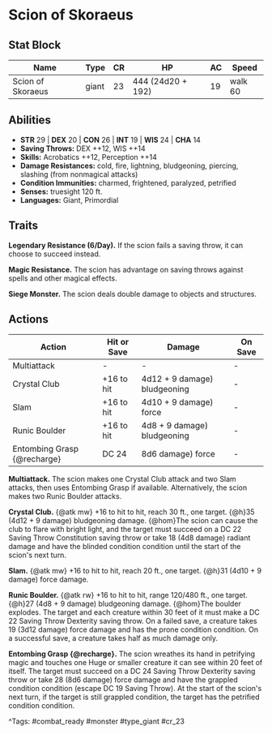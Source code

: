 # Scion of Skoraeus

## Stat Block

| Name | Type | CR | HP | AC | Speed |
|------|------|----|----|----|-------|
| Scion of Skoraeus | giant | 23 | 444 (24d20 + 192) | 19 | walk 60 |

## Abilities

- **STR** 29 | **DEX** 20 | **CON** 26 | **INT** 19 | **WIS** 24 | **CHA** 14
- **Saving Throws:** DEX ++12, WIS ++14  
- **Skills:** Acrobatics ++12, Perception ++14  
- **Damage Resistances:** cold, fire, lightning, bludgeoning, piercing, slashing (from nonmagical attacks)  
- **Condition Immunities:** charmed, frightened, paralyzed, petrified  
- **Senses:** truesight 120 ft.  
- **Languages:** Giant, Primordial

## Traits

**Legendary Resistance (6/Day).** If the scion fails a saving throw, it can choose to succeed instead.

**Magic Resistance.** The scion has advantage on saving throws against spells and other magical effects.

**Siege Monster.** The scion deals double damage to objects and structures.


## Actions

| Action | Hit or Save | Damage | On Save |
|--------|--------------|--------|----------|
| Multiattack | - | - | - |
| Crystal Club | +16 to hit | 4d12 + 9 damage) bludgeoning | - |
| Slam | +16 to hit | 4d10 + 9 damage) force | - |
| Runic Boulder | +16 to hit | 4d8 + 9 damage) bludgeoning | - |
| Entombing Grasp {@recharge} | DC 24 | 8d6 damage) force | - |

**Multiattack.** The scion makes one Crystal Club attack and two Slam attacks, then uses Entombing Grasp if available. Alternatively, the scion makes two Runic Boulder attacks.

**Crystal Club.** {@atk mw} +16 to hit to hit, reach 30 ft., one target. {@h}35 (4d12 + 9 damage) bludgeoning damage. {@hom}The scion can cause the club to flare with bright light, and the target must succeed on a DC 22 Saving Throw Constitution saving throw or take 18 (4d8 damage) radiant damage and have the blinded condition condition until the start of the scion's next turn.

**Slam.** {@atk mw} +16 to hit to hit, reach 20 ft., one target. {@h}31 (4d10 + 9 damage) force damage.

**Runic Boulder.** {@atk rw} +16 to hit to hit, range 120/480 ft., one target. {@h}27 (4d8 + 9 damage) bludgeoning damage. {@hom}The boulder explodes. The target and each creature within 30 feet of it must make a DC 22 Saving Throw Dexterity saving throw. On a failed save, a creature takes 19 (3d12 damage) force damage and has the prone condition condition. On a successful save, a creature takes half as much damage only.

**Entombing Grasp {@recharge}.** The scion wreathes its hand in petrifying magic and touches one Huge or smaller creature it can see within 20 feet of itself. The target must succeed on a DC 24 Saving Throw Dexterity saving throw or take 28 (8d6 damage) force damage and have the grappled condition condition (escape DC 19 Saving Throw). At the start of the scion's next turn, if the target is still grappled condition, the target has the petrified condition condition.


^Tags: #combat_ready #monster #type_giant #cr_23